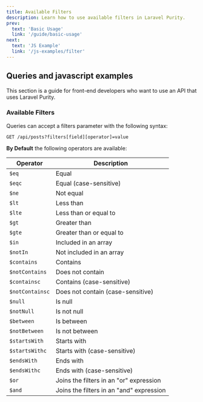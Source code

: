 ```yaml
---
title: Available Filters
description: Learn how to use available filters in Laravel Purity.
prev:
  text: 'Basic Usage'
  link: '/guide/basic-usage'
next:
  text: 'JS Example'
  link: '/js-examples/filter'
---
```


## Queries and javascript examples
This section is a guide for front-end developers who want to use an API that uses Laravel Purity.
### Available Filters
Queries can accept a filters parameter with the following syntax:

`GET /api/posts?filters[field][operator]=value`

**By Default** the following operators are available:

| Operator        | Description                              |
|-----------------|------------------------------------------|
| `$eq`           | Equal                                    |
| `$eqc`          | Equal (case-sensitive)                   |
| `$ne`           | Not equal                                |
| `$lt`           | Less than                                |
| `$lte`          | Less than or equal to                    |
| `$gt`           | Greater than                             |
| `$gte`          | Greater than or equal to                 |
| `$in`           | Included in an array                     |
| `$notIn`        | Not included in an array                 |
| `$contains`     | Contains                                 |
| `$notContains`  | Does not contain                         |
| `$containsc`    | Contains (case-sensitive)                |
| `$notContainsc` | Does not contain (case-sensitive)        |
| `$null`         | Is null                                  |
| `$notNull`      | Is not null                              |
| `$between`      | Is between                               |
| `$notBetween`   | Is not between                           |
| `$startsWith`   | Starts with                              |
| `$startsWithc`  | Starts with (case-sensitive)             |
| `$endsWith`     | Ends with                                |
| `$endsWithc`    | Ends with (case-sensitive)               |
| `$or`           | Joins the filters in an "or" expression  |
| `$and`          | Joins the filters in an "and" expression |
